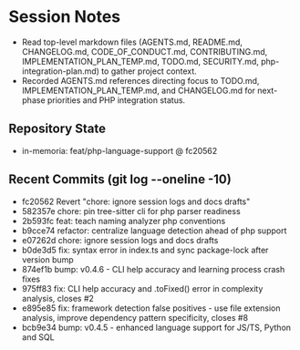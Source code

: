 # Session Notes
- Read top-level markdown files (AGENTS.md, README.md, CHANGELOG.md, CODE_OF_CONDUCT.md, CONTRIBUTING.md, IMPLEMENTATION_PLAN_TEMP.md, TODO.md, SECURITY.md, php-integration-plan.md) to gather project context.
- Recorded AGENTS.md references directing focus to TODO.md, IMPLEMENTATION_PLAN_TEMP.md, and CHANGELOG.md for next-phase priorities and PHP integration status.

## Repository State
- in-memoria: feat/php-language-support @ fc20562

## Recent Commits (git log --oneline -10)
- fc20562 Revert "chore: ignore session logs and docs drafts"
- 582357e chore: pin tree-sitter cli for php parser readiness
- 2b593fc feat: teach naming analyzer php conventions
- b9cce74 refactor: centralize language detection ahead of php support
- e07262d chore: ignore session logs and docs drafts
- b0de3d5 fix: syntax error in index.ts and sync package-lock after version bump
- 874ef1b bump: v0.4.6 - CLI help accuracy and learning process crash fixes
- 975ff83 fix: CLI help accuracy and .toFixed() error in complexity analysis, closes #2
- e895e85 fix: framework detection false positives - use file extension analysis, improve dependency pattern specificity, closes #8
- bcb9e34 bump: v0.4.5 - enhanced language support for JS/TS, Python and SQL
